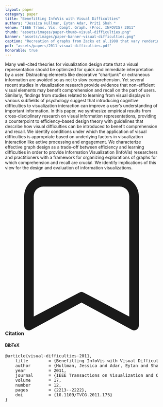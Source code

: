 ```yaml
---
layout: paper
category: paper
title: "Benefitting InfoVis with Visual Difficulties"
authors: "Jessica Hullman, Eytan Adar, Priti Shah "
venue: "IEEE Trans. Vis. Compt. Graph. (Proc. INFOVIS) 2011"
thumb: "assets/images/paper-thumb-visual-difficulties.png"
banner: "assets/images/paper-banner-visual-difficulties.png"
caption: "Recreation of graphs from Zacks et al.1998 that vary rendering characters and depth cues."
pdf: "assets/papers/2011-visual-difficulties.pdf"
honorable: true
---
```


<!-- abstract -->

Many well-cited theories for visualization design state that a visual representation should be optimized for quick and immediate interpretation by a user. Distracting elements like decorative “chartjunk” or extraneous information are avoided so as not to slow comprehension. Yet several recent studies in visualization research provide evidence that non-efficient visual elements may benefit comprehension and recall on the part of users. Similarly, findings from studies related to learning from visual displays in various subfields of psychology suggest that introducing cognitive difficulties to visualization interaction can improve a userʼs understanding of important information. In this paper, we synthesize empirical results from cross-disciplinary research on visual information representations, providing a counterpoint to efficiency-based design theory with guidelines that describe how visual difficulties can be introduced to benefit comprehension and recall. We identify conditions under which the application of visual difficulties is appropriate based on underlying factors in visualization interaction like active processing and engagement. We characterize effective graph design as a trade-off between efficiency and learning difficulties in order to provide Information Visualization (InfoVis) researchers and practitioners with a framework for organizing explorations of graphs for which comprehension and recall are crucial. We identify implications of this view for the design and evaluation of information visualizations.

<h3><svg xmlns="http://www.w3.org/2000/svg" fill="currentColor" class="bi bi-bookmark" viewBox="0 0 16 16">
  <path d="M2 2a2 2 0 0 1 2-2h8a2 2 0 0 1 2 2v13.5a.5.5 0 0 1-.777.416L8 13.101l-5.223 2.815A.5.5 0 0 1 2 15.5V2zm2-1a1 1 0 0 0-1 1v12.566l4.723-2.482a.5.5 0 0 1 .554 0L13 14.566V2a1 1 0 0 0-1-1H4z"/>
</svg> Citation</h3>
<div class="bibtex">
<!-- bibtex -->
<h4>BibTeX</h4>
<pre>
@article{visual-difficulties-2011,
	title        = {Benefitting InfoVis with Visual Difficulties},
	author       = {Hullman, Jessica and Adar, Eytan and Shah, Priti},
	year         = 2011,
	journal      = {IEEE Transactions on Visualization and Computer Graphics},
	volume       = 17,
	number       = 12,
	pages        = {2213--2222},
	doi          = {10.1109/TVCG.2011.175}
}
</pre>
</div>
